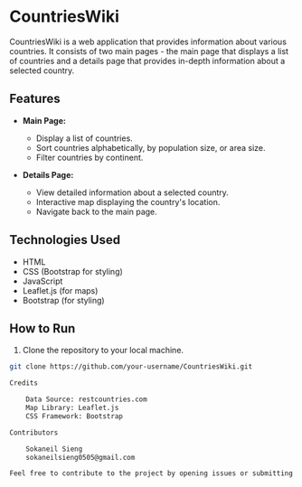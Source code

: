 # CountriesWiki

CountriesWiki is a web application that provides information about various countries. It consists of two main pages - the main page that displays a list of countries and a details page that provides in-depth information about a selected country.

## Features

- **Main Page:**
  - Display a list of countries.
  - Sort countries alphabetically, by population size, or area size.
  - Filter countries by continent.

- **Details Page:**
  - View detailed information about a selected country.
  - Interactive map displaying the country's location.
  - Navigate back to the main page.

## Technologies Used

- HTML
- CSS (Bootstrap for styling)
- JavaScript
- Leaflet.js (for maps)
- Bootstrap (for styling)

## How to Run

1. Clone the repository to your local machine.

```bash
git clone https://github.com/your-username/CountriesWiki.git

Credits

    Data Source: restcountries.com
    Map Library: Leaflet.js
    CSS Framework: Bootstrap

Contributors

    Sokaneil Sieng
    sokaneilsieng0505@gmail.com

Feel free to contribute to the project by opening issues or submitting pull requests.
